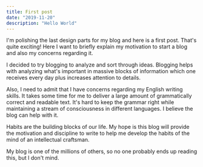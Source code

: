 ```yaml
---
title: First post
date: "2019-11-20"
description: "Hello World"
---
```


I'm polishing the last design parts for my blog and here is a first post. That's quite exciting! Here I want to briefly explain my motivation to start a blog and also my concerns regarding it.

I decided to try blogging to analyze and sort through ideas. Blogging helps with analyzing what's important in massive blocks of information which one receives every day plus increases attention to details.

Also, I need to admit that I have concerns regarding my English writing skills. It takes some time for me to deliver a large amount of grammatically correct and readable text. It's hard to keep the grammar right while maintaining a stream of consciousness in different languages. I believe the blog can help with it.

Habits are the building blocks of our life. My hope is this blog will provide the motivation and discipline to write to help me develop the habits of the mind of an intellectual craftsman.

My blog is one of the millions of others, so no one probably ends up reading this, but I don't mind.
